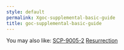 ```yaml
---
style: default
permalink: Xgoc-supplemental-basic-guide
title: goc-supplemental-basic-guide
---
```

You may also like:
[SCP-9005-2](http://scp-wiki.net/scp-9005-2)
[Resurrection](http://scp-wiki.net/resurrection)
